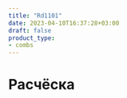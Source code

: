 ```yaml
---
title: "Rd1101"
date: 2023-04-10T16:37:28+03:00
draft: false
product_type:
- combs
---
```


# Расчёска

